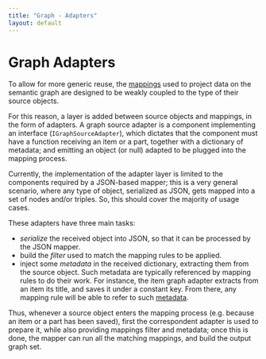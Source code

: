 ```yaml
---
title: "Graph - Adapters" 
layout: default
---
```


# Graph Adapters

To allow for more generic reuse, the [mappings](mappings) used to project data on the semantic graph are designed to be weakly coupled to the type of their source objects.

For this reason, a layer is added between source objects and mappings, in the form of adapters. A graph source adapter is a component implementing an interface (`IGraphSourceAdapter`), which dictates that the component must have a function receiving an item or a part, together with a dictionary of metadata; and emitting an object (or null) adapted to be plugged into the mapping process.

Currently, the implementation of the adapter layer is limited to the components required by a JSON-based mapper; this is a very general scenario, where any type of object, serialized as JSON, gets mapped into a set of nodes and/or triples. So, this should cover the majority of usage cases.

These adapters have three main tasks:

- *serialize* the received object into JSON, so that it can be processed by the JSON mapper.
- build the *filter* used to match the mapping rules to be applied.
- inject some *metadata* in the received dictionary, extracting them from the source object. Such metadata are typically referenced by mapping rules to do their work. For instance, the item graph adapter extracts from an item its title, and saves it under a constant key. From there, any mapping rule will be able to refer to such [metadata](mappings.md#metadata-).

Thus, whenever a source object enters the mapping process (e.g. because an item or a part has been saved), first the correspondent adapter is used to prepare it, while also providing mappings filter and metadata; once this is done, the mapper can run all the matching mappings, and build the output graph set.
